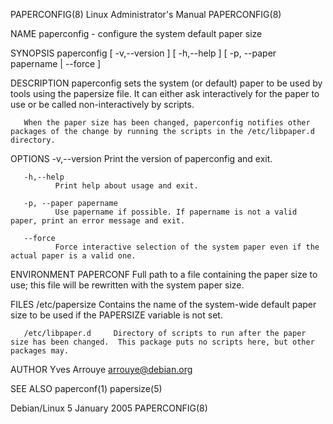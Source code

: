 PAPERCONFIG(8)                                                                       Linux Administrator's Manual                                                                       PAPERCONFIG(8)

NAME
       paperconfig - configure the system default paper size

SYNOPSIS
       paperconfig [ -v,--version ] [ -h,--help ] [ -p, --paper papername | --force ]

DESCRIPTION
       paperconfig sets the system (or default) paper to be used by tools using the papersize file.  It can either ask interactively for the paper to use or be called non-interactively by scripts.

       When the paper size has been changed, paperconfig notifies other packages of the change by running the scripts in the /etc/libpaper.d directory.

OPTIONS
       -v,--version
              Print the version of paperconfig and exit.

       -h,--help
              Print help about usage and exit.

       -p, --paper papername
              Use papername if possible. If papername is not a valid paper, print an error message and exit.

       --force
              Force interactive selection of the system paper even if the actual paper is a valid one.

ENVIRONMENT
       PAPERCONF Full path to a file containing the paper size to use; this file will be rewritten with the system paper size.

FILES
       /etc/papersize      Contains the name of the system-wide default paper size to be used if the PAPERSIZE variable is not set.

       /etc/libpaper.d     Directory of scripts to run after the paper size has been changed.  This package puts no scripts here, but other packages may.

AUTHOR
       Yves Arrouye <arrouye@debian.org>

SEE ALSO
       paperconf(1)
       papersize(5)

Debian/Linux                                                                                5 January 2005                                                                              PAPERCONFIG(8)
